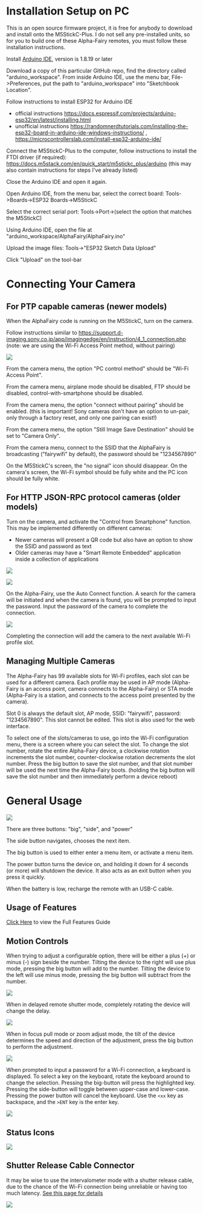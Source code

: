# Installation Setup on PC

This is an open source firmware project, it is free for anybody to download and install onto the M5StickC-Plus. I do not sell any pre-installed units, so for you to build one of these Alpha-Fairy remotes, you must follow these installation instructions.

Install [Arduino IDE](https://www.arduino.cc/en/software), version is 1.8.19 or later

Download a copy of this particular GitHub repo, find the directory called "arduino_workspace". From inside Arduino IDE, use the menu bar, File->Preferences, put the path to "arduino_workspace" into "Sketchbook Location".

Follow instructions to install ESP32 for Arduino IDE
 * official instructions https://docs.espressif.com/projects/arduino-esp32/en/latest/installing.html
 * unofficial instructions https://randomnerdtutorials.com/installing-the-esp32-board-in-arduino-ide-windows-instructions/ , https://microcontrollerslab.com/install-esp32-arduino-ide/

Connect the M5StickC-Plus to the computer, follow instructions to install the FTDI driver (if required): https://docs.m5stack.com/en/quick_start/m5stickc_plus/arduino (this may also contain instructions for steps I've already listed)

Close the Arduino IDE and open it again.

Open Arduino IDE, from the menu bar, select the correct board: Tools->Boards->ESP32 Boards->M5StickC

Select the correct serial port: Tools->Port->(select the option that matches the M5StickC)

Using Arduino IDE, open the file at "arduino_workspace/AlphaFairy/AlphaFairy.ino"

Upload the image files: Tools->"ESP32 Sketch Data Upload"

Click "Upload" on the tool-bar

# Connecting Your Camera

## For PTP capable cameras (newer models)

When the AlphaFairy code is running on the M5StickC, turn on the camera.

Follow instructions similar to https://support.d-imaging.sony.co.jp/app/imagingedge/en/instruction/4_1_connection.php (note: we are using the Wi-Fi Access Point method, without pairing)

![](doc/img/wifilogin_a1.webp)

From the camera menu, the option "PC control method" should be "Wi-Fi Access Point".

From the camera menu, airplane mode should be disabled, FTP should be disabled, control-with-smartphone should be disabled.

From the camera menu, the option "connect without pairing" should be enabled. (this is important! Sony cameras don't have an option to un-pair, only through a factory reset, and only one pairing can exist!)

From the camera menu, the option "Still Image Save Destination" should be set to "Camera Only".

From the camera menu, connect to the SSID that the AlphaFairy is broadcasting ("fairywifi" by default), the password should be "1234567890"

On the M5StickC's screen, the "no signal" icon should disappear. On the camera's screen, the Wi-Fi symbol should be fully white and the PC icon should be fully white.

## For HTTP JSON-RPC protocol cameras (older models)

Turn on the camera, and activate the "Control from Smartphone" function. This may be implemented differently on different cameras:

 * Newer cameras will present a QR code but also have an option to show the SSID and password as text
 * Older cameras may have a "Smart Remote Embedded" application inside a collection of applications

![](doc/img/wifilogin_a6600.webp)

![](doc/img/wifilogin_rx100.webp)

On the Alpha-Fairy, use the Auto Connect function. A search for the camera will be initiated and when the camera is found, you will be prompted to input the password. Input the password of the camera to complete the connection.

![](doc/img/autoconnect_ani.webp)

Completing the connection will add the camera to the next available Wi-Fi profile slot.

## Managing Multiple Cameras

The Alpha-Fairy has 99 available slots for Wi-Fi profiles, each slot can be used for a different camera. Each profile may be used in AP mode (Alpha-Fairy is an access point, camera connects to the Alpha-Fairy) or STA mode (Alpha-Fairy is a station, and connects to the access point presented by the camera).

Slot 0 is always the default slot, AP mode, SSID: "fairywifi", password: "1234567890". This slot cannot be edited. This slot is also used for the web interface.

To select one of the slots/cameras to use, go into the Wi-Fi configuration menu, there is a screen where you can select the slot. To change the slot number, rotate the entire Alpha-Fairy device, a clockwise rotation increments the slot number, counter-clockwise rotation decrements the slot number. Press the big button to save the slot number, and that slot number will be used the next time the Alpha-Fairy boots. (holding the big button will save the slot number and then immediately perform a device reboot)

# General Usage

![](doc/img/4sides.jpg)

There are three buttons: "big", "side", and "power"

The side button navigates, chooses the next item.

The big button is used to either enter a menu item, or activate a menu item.

The power button turns the device on, and holding it down for 4 seconds (or more) will shutdown the device. It also acts as an exit button when you press it quickly.

When the battery is low, recharge the remote with an USB-C cable.

## Usage of Features

[Click Here](Full-Features-Guide.md) to view the Full Features Guide

## Motion Controls

When trying to adjust a configurable option, there will be either a plus (+) or minus (-) sign beside the number. Tilting the device to the right will use plus mode, pressing the big button will add to the number. Tilting the device to the left will use minus mode, pressing the big button will subtract from the number.

![](doc/img/config_inc_dec.webp)

When in delayed remote shutter mode, completely rotating the device will change the delay.

![](doc/img/spin_num_select.webp)

When in focus pull mode or zoom adjust mode, the tilt of the device determines the speed and direction of the adjustment, press the big button to perform the adjustment.

![](doc/img/focus_pull_imu.webp)

When prompted to input a password for a Wi-Fi connection, a keyboard is displayed. To select a key on the keyboard, rotate the keyboard around to change the selection. Pressing the big-button will press the highlighted key. Pressing the side-button will toggle between upper-case and lower-case. Pressing the power button will cancel the keyboard. Use the `<xx` key as backspace, and the `>ENT` key is the enter key.

![](doc/img/imu_keyboard.webp)

## Status Icons

![](doc/img/icon_labels.png)

## Shutter Release Cable Connector

It may be wise to use the intervalometer mode with a shutter release cable, due to the chance of the Wi-Fi connection being unreliable or having too much latency. [See this page for details](doc/Shutter-Release-Cable-Connector.md)

![](doc/img/shutter_release_cable_plugged_in.jpg)
